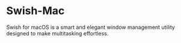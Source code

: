 # Swish-Mac
Swish for macOS is a smart and elegant window management utility designed to make multitasking effortless.
